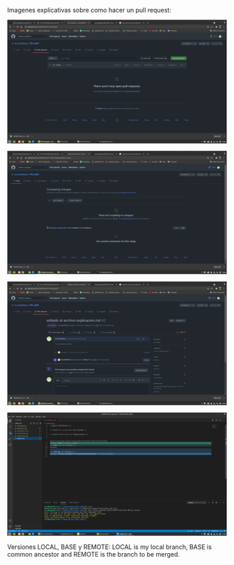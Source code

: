 <p>Imagenes explicativas sobre como hacer un pull request: </p>

![Screenshot](pullrequest1.png)

![Screenshot](pullrequest2.png)

![Screenshot](pullrequest3.png)

![Screenshot](merge.png)

<p>Versiones LOCAL, BASE y REMOTE: LOCAL is my local branch, BASE is 
common ancestor and REMOTE is the branch to be merged.</p>

